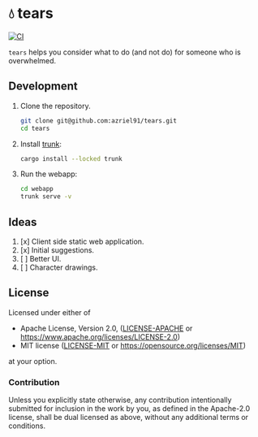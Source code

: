 # 💧 tears

[![CI](https://github.com/azriel91/tears/workflows/CI/badge.svg)](https://github.com/azriel91/tears/actions/workflows/ci.yml)

`tears` helps you consider what to do (and not do) for someone who is overwhelmed.


## Development

1. Clone the repository.

    ```bash
    git clone git@github.com:azriel91/tears.git
    cd tears
    ```

2. Install [trunk](https://trunkrs.dev/):

    ```bash
    cargo install --locked trunk
    ```

3. Run the webapp:

    ```bash
    cd webapp
    trunk serve -v
    ```


## Ideas

1. [x] Client side static web application.
2. [x] Initial suggestions.
3. [ ] Better UI.
4. [ ] Character drawings.


## License

Licensed under either of

* Apache License, Version 2.0, ([LICENSE-APACHE](LICENSE-APACHE) or https://www.apache.org/licenses/LICENSE-2.0)
* MIT license ([LICENSE-MIT](LICENSE-MIT) or https://opensource.org/licenses/MIT)

at your option.


### Contribution

Unless you explicitly state otherwise, any contribution intentionally submitted for inclusion in the work by you, as defined in the Apache-2.0 license, shall be dual licensed as above, without any additional terms or conditions.
